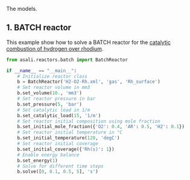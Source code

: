 

The models.
## **1. BATCH reactor**
This example show how to solve a BATCH reactor for the [catalytic combustion of hydrogen over rhodium](https://www.detchem.com/mechanisms). 

```python
from asali.reactors.batch import BatchReactor

if __name__ == "__main__":
    # Initialize reactor class
    b = BatchReactor('H2-O2-Rh.xml', 'gas', 'Rh_surface')
    # Set reactor volume in mm3
    b.set_volume(10., 'mm3')
    # Set reactor pressure in bar
    b.set_pressure(5, 'bar')
    # Set catalytic load in 1/m
    b.set_catalytic_load(15, '1/m')
    # Set reactor initial composition using mole fraction
    b.set_initial_mole_fraction({'O2': 0.4, 'AR': 0.5, 'H2': 0.1})
    # Set reactor initial temperature in °C
    b.set_initial_temperature(120, 'degC')
    # Set reactor initial coverage
    b.set_initial_coverage({'Rh(s)': 1})
    # Enable energy balance
    b.set_energy(1)
    # Solve for different time steps
    b.solve([0, 0.1, 0.5, 5], 's')
```
